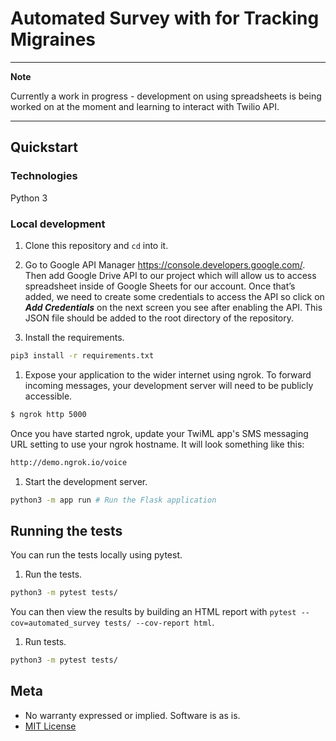 # Automated Survey with for Tracking Migraines

***

**Note**

Currently a work in progress - development on using spreadsheets is being worked on at the moment and learning to interact with Twilio API.

***

## Quickstart

### Technologies

Python 3

### Local development

1. Clone this repository and `cd` into it.

1. Go to Google API Manager https://console.developers.google.com/. Then add Google Drive API to our project which will allow us to access spreadsheet inside of Google Sheets for our account. Once that’s added, we need to create some credentials to access the API so click on ***Add Credentials*** on the next screen you see after enabling the API. This JSON file should be added to the root directory of the repository.

1. Install the requirements.

```bash
pip3 install -r requirements.txt
```

1. Expose your application to the wider internet using ngrok. To forward incoming messages, your development server will need to be publicly accessible.

```bash
$ ngrok http 5000
```

Once you have started ngrok, update your TwiML app's SMS messaging URL setting to use your ngrok hostname.
It will look something like this:

```bash
http://demo.ngrok.io/voice
```

1. Start the development server.

```bash
python3 -m app run # Run the Flask application
```

## Running the tests

You can run the tests locally using pytest.

1. Run the tests.

```bash
python3 -m pytest tests/
```

You can then view the results by building an HTML report with `pytest --cov=automated_survey tests/ --cov-report html`.

1. Run tests.

```bash
python3 -m pytest tests/
```

## Meta

* No warranty expressed or implied. Software is as is.
* [MIT License](http://www.opensource.org/licenses/mit-license.html)
